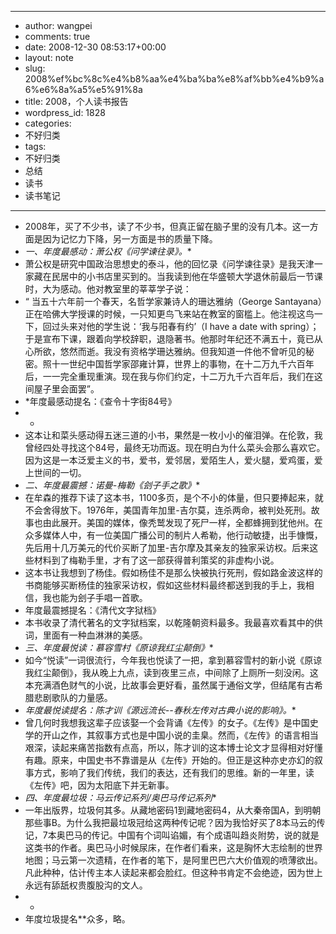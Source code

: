 - --
- author: wangpei
- comments: true
- date: 2008-12-30 08:53:17+00:00
- layout: note
- slug: 2008%ef%bc%8c%e4%b8%aa%e4%ba%ba%e8%af%bb%e4%b9%a6%e6%8a%a5%e5%91%8a
- title: 2008，个人读书报告
- wordpress_id: 1828
- categories:
- 不好归类
- tags:
- 不好归类
- 总结
- 读书
- 读书笔记
- --
- 2008年，买了不少书，读了不少书，但真正留在脑子里的没有几本。这一方面是因为记忆力下降，另一方面是书的质量下降。
- *一、年度最感动：萧公权《问学谏往录》。**
- 萧公权是研究中国政治思想史的泰斗，他的回忆录《问学谏往录》是我天津一家藏在民居中的小书店里买到的。当我读到他在华盛顿大学退休前最后一节课时，大为感动。他对教室里的莘莘学子说：
- “ 当五十六年前一个春天，名哲学家兼诗人的珊达雅纳（George Santayana）正在哈佛大学授课的时候，一只知更鸟飞来站在教室的窗槛上。他注视这鸟一下，回过头来对他的学生说：‘我与阳春有约’（I have a date with spring）；于是宣布下课，跟着向学校辞职，退隐著书。他那时年纪还不满五十，竟已从心所欲，悠然而逝。我没有资格学珊达雅纳。但我知道一件他不曾听见的秘密。照十一世纪中国哲学家邵雍计算，世界上的事物，在十二万九千六百年后，一一完全重现重演。现在我与你们约定，十二万九千六百年后，我们在这间屋子里会面罢”。 
- *年度最感动提名：《查令十字街84号》
- *
- 这本让和菜头感动得五迷三道的小书，果然是一枚小小的催泪弹。在伦敦，我曾经四处寻找这个84号，最终无功而返。现在明白为什么菜头会那么喜欢它。因为这是一本泛爱主义的书，爱书，爱邻居，爱陌生人，爱火腿，爱鸡蛋，爱上世间的一切。
- *二、年度最震撼：诺曼-梅勒《刽子手之歌》**
- 在牟森的推荐下读了这本书，1100多页，是个不小的体量，但只要捧起来，就不会舍得放下。1976年，美国青年加里-吉尔莫，连杀两命，被判处死刑。故事也由此展开。美国的媒体，像秃鹫发现了死尸一样，全都蜂拥到犹他州。在众多媒体人中，有一位美国广播公司的制片人希勒，他行动敏捷，出手慷慨，先后用十几万美元的代价买断了加里-吉尔摩及其亲友的独家采访权。后来这些材料到了梅勒手里，才有了这一部获得普利策奖的非虚构小说。
- 这本书让我想到了杨佳。假如杨佳不是那么快被执行死刑，假如路金波这样的书商能够买断杨佳的独家采访权，假如这些材料最终都送到我的手上，我相信，我也能为刽子手唱一首歌。
- 年度最震撼提名：《清代文字狱档》
- 本书收录了清代著名的文字狱档案，以乾隆朝资料最多。我最喜欢看其中的供词，里面有一种血淋淋的美感。
- *三、年度最悦读：慕容雪村《原谅我红尘颠倒》**
- 如今“悦读”一词很流行，今年我也悦读了一把，拿到慕容雪村的新小说《原谅我红尘颠倒》，我从晚上九点，读到夜里三点，中间除了上厕所一刻没闲。这本充满酒色财气的小说，比故事会更好看，虽然属于通俗文学，但结尾有古希腊悲剧歌队的力量感。
- *年度最悦读提名：陈才训《源远流长--春秋左传对古典小说的影响》。**
- 曾几何时我想我这辈子应该娶一个会背诵《左传》的女子。《左传》是中国史学的开山之作，其叙事方式也是中国小说的圭臬。然而，《左传》的语言相当艰深，读起来痛苦指数有点高，所以，陈才训的这本博士论文才显得相对好懂有趣。原来，中国史书不靠谱是从《左传》开始的。但正是这种亦史亦幻的叙事方式，影响了我们传统，我们的表达，还有我们的思维。新的一年里，读《左传》吧，因为太阳底下并无新事。
- *四、年度最垃圾：马云传记系列/奥巴马传记系列**
- 一年出版界，垃圾何其多。从藏地密码1到藏地密码4，从大秦帝国A，到明朝那些事B。为什么我把最垃圾冠给这两种传记呢？因为我恰好买了8本马云的传记，7本奥巴马的传记。中国有个词叫谄媚，有个成语叫趋炎附势，说的就是这类书的作者。奥巴马小时候尿床，在作者们看来，这是胸怀大志绘制的世界地图；马云第一次遗精，在作者的笔下，是阿里巴巴六大价值观的喷薄欲出。凡此种种，估计传主本人读起来都会脸红。但这种书肯定不会绝迹，因为世上永远有舔舐权贵腹股沟的文人。
- *
- 年度垃圾提名**众多，略。
